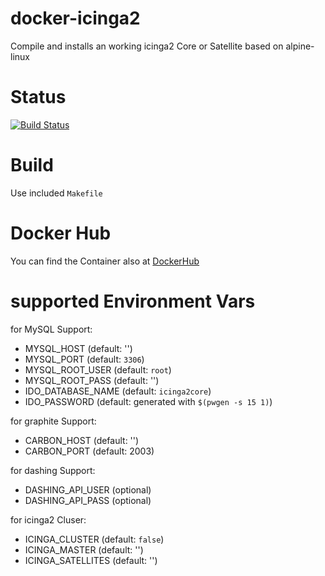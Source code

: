 docker-icinga2
==============

Compile and installs an working icinga2 Core or Satellite based on alpine-linux

# Status

[![Build Status](https://travis-ci.org/bodsch/docker-icinga2.svg?branch=1612-01)](https://travis-ci.org/bodsch/docker-icinga2)

# Build

Use included `Makefile`


# Docker Hub

You can find the Container also at  [DockerHub](https://hub.docker.com/r/bodsch/docker-icinga2/)


# supported Environment Vars

for MySQL Support:

  - MYSQL_HOST  (default: '')
  - MYSQL_PORT  (default: ```3306```)
  - MYSQL_ROOT_USER  (default: ```root```)
  - MYSQL_ROOT_PASS  (default: '')
  - IDO_DATABASE_NAME  (default: ```icinga2core```)
  - IDO_PASSWORD (default: generated with ```$(pwgen -s 15 1)```)

for graphite Support:

  - CARBON_HOST  (default: '')
  - CARBON_PORT  (default: 2003)

for dashing Support:

  - DASHING_API_USER  (optional)
  - DASHING_API_PASS  (optional)


for icinga2 Cluser:

  - ICINGA_CLUSTER (default: ```false```)
  - ICINGA_MASTER  (default: '')
  - ICINGA_SATELLITES (default: '')

